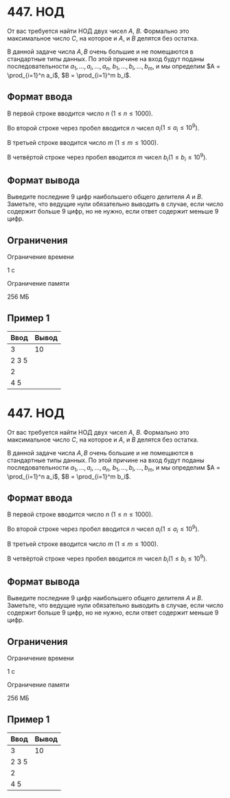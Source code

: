# 447. НОД

От вас требуется найти НОД двух чисел $A$, $B$. Формально это максимальное число $C$, на которое и $A$, и $B$ делятся без остатка.

В данной задаче числа $A, B$ очень большие и не помещаются в стандартные типы данных. По этой причине на вход будут поданы последовательности $a_1, \ldots, a_i, \ldots, a_n$, $b_1, \ldots, b_i, \ldots, b_m$, и мы определим $A = \prod_{i=1}^n a_i$, $B = \prod_{i=1}^m b_i$.

## Формат ввода

В первой строке вводится число $n$ $(1 \le n \le 1000)$.

Во второй строке через пробел вводится $n$ чисел $a_i (1 \le a_i \le 10^9)$.

В третьей строке вводится число $m$ $(1 \le m \le 1000)$.

В четвёртой строке через пробел вводится $m$ чисел $b_i (1 \le b_i \le 10^9)$.

## Формат вывода

Выведите последние $9$ цифp наибольшего общего делителя $A$ и $B$. Заметьте, что ведущие нули обязательно выводить в случае, если число содержит больше $9$ цифр, но не нужно, если ответ содержит меньше $9$ цифр.

## Ограничения

Ограничение времени

1 с

Ограничение памяти

256 МБ

## Пример 1

| Ввод  | Вывод |
|-------|-------|
| 3     | 10    |
| 2 3 5 |       |
| 2     |       |
| 4 5   |       |
# 447. НОД

От вас требуется найти НОД двух чисел $A$, $B$. Формально это максимальное число $C$, на которое и $A$, и $B$ делятся без остатка.

В данной задаче числа $A, B$ очень большие и не помещаются в стандартные типы данных. По этой причине на вход будут поданы последовательности $a_1, \ldots, a_i, \ldots, a_n$, $b_1, \ldots, b_i, \ldots, b_m$, и мы определим $A = \prod_{i=1}^n a_i$, $B = \prod_{i=1}^m b_i$.

## Формат ввода

В первой строке вводится число $n$ $(1 \le n \le 1000)$.

Во второй строке через пробел вводится $n$ чисел $a_i (1 \le a_i \le 10^9)$.

В третьей строке вводится число $m$ $(1 \le m \le 1000)$.

В четвёртой строке через пробел вводится $m$ чисел $b_i (1 \le b_i \le 10^9)$.

## Формат вывода

Выведите последние $9$ цифp наибольшего общего делителя $A$ и $B$. Заметьте, что ведущие нули обязательно выводить в случае, если число содержит больше $9$ цифр, но не нужно, если ответ содержит меньше $9$ цифр.

## Ограничения

Ограничение времени

1 с

Ограничение памяти

256 МБ

## Пример 1

| Ввод  | Вывод |
|-------|-------|
| 3     | 10    |
| 2 3 5 |       |
| 2     |       |
| 4 5   |       |
